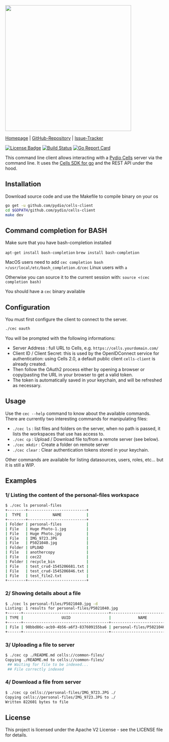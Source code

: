 <img src="https://github.com/pydio/cells/wiki/images/PydioCellsColor.png" width="400" />

[Homepage](https://pydio.com/) | [GitHub-Repository](https://github.com/pydio/cells-client) |
[Issue-Tracker](https://github.com/pydio/cells-client/issues)

[![License Badge](https://img.shields.io/badge/License-Apache2-blue.svg)](LICENSE)
[![Build Status](https://travis-ci.org/pydio/cells-client.svg?branch=master)](https://travis-ci.org/pydio/cells-client)
[![Go Report Card](https://goreportcard.com/badge/github.com/pydio/cells-client?rand=2)](https://goreportcard.com/report/github.com/pydio/cells-client)

This command line client allows interacting with a [Pydio Cells](https://github.com/pydio/cells) server via the command line. It uses the [Cells SDK for go](https://github.com/pydio/cells-sdk-go) and the REST API under the hood.

## Installation

Download source code and use the Makefile to compile binary on your os

```sh
go get -u github.com/pydio/cells-client
cd $GOPATH/github.com/pydio/cells-client
make dev
```

## Command completion for BASH

Make sure that you have bash-completion installed

`apt-get install bash-completion` `brew install bash-completion`

MacOS users need to add `cec completion bash >/usr/local/etc/bash_completion.d/cec`
Linux users with `a`

Otherwise you can source it to the current session with:
`source <(cec completion bash)`

You should have a `cec` binary available

## Configuration

You must first configure the client to connect to the server.

```sh
./cec oauth
```

You will be prompted with the following informations:

- Server Address : full URL to Cells, e.g. `https://cells.yourdomain.com/`
- Client ID / Client Secret: this is used by the OpenIDConnect service for authentication: using Cells 2.0, a default public client `cells-client` is already created. 
- Then follow the OAuth2 process either by opening a browser or copy/pasting the URL in your browser to get a valid token.
- The token is automatically saved in your keychain, and will be refreshed as necessary.

## Usage

Use the `cec --help` command to know about the available commands. There are currently two interesting commands for manipulating files:

- `./cec ls` : list files and folders on the server, when no path is passed, it lists the workspaces that use has access to.
- `./cec cp` : Upload / Download file to/from a remote server (see below).
- `./cec mkdir` : Create a folder on remote server
- `./cec clear` : Clear authentication tokens stored in your keychain.

Other commands are available for listing datasources, users, roles, etc... but it is still a WIP.

## Examples

### 1/ Listing the content of the personal-files workspace

```sh
$ ./cec ls personal-files
+--------+--------------------------+
|  TYPE  |           NAME           |
+--------+--------------------------+
| Folder | personal-files           |
| File   | Huge Photo-1.jpg         |
| File   | Huge Photo.jpg           |
| File   | IMG_9723.JPG             |
| File   | P5021040.jpg             |
| Folder | UPLOAD                   |
| File   | anothercopy              |
| File   | cec22                    |
| Folder | recycle_bin              |
| File   | test_crud-1545206681.txt |
| File   | test_crud-1545206846.txt |
| File   | test_file2.txt           |
+--------+--------------------------+
```

### 2/ Showing details about a file

```sh
$ ./cec ls personal-files/P5021040.jpg -d
Listing: 1 results for personal-files/P5021040.jpg
+------+--------------------------------------+-----------------------------+--------+------------+
| TYPE |                 UUID                 |            NAME             |  SIZE  |  MODIFIED  |
+------+--------------------------------------+-----------------------------+--------+------------+
| File | 98bbd86c-acb9-4b56-a6f3-837609155ba6 | personal-files/P5021040.jpg | 3.1 MB | 5 days ago |
+------+--------------------------------------+-----------------------------+--------+------------+

```

### 3/ Uploading a file to server

```sh
$ ./cec cp ./README.md cells://common-files/
Copying ./README.md to cells://common-files/
 ## Waiting for file to be indexed...
 ## File correctly indexed
```

### 4/ Download a file from server

```sh
$ ./cec cp cells://personal-files/IMG_9723.JPG ./
Copying cells://personal-files/IMG_9723.JPG to ./
Written 822601 bytes to file
```

## License

This project is licensed under the Apache V2 License - see the LICENSE file for details.
